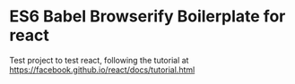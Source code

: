 # ES6 Babel Browserify Boilerplate for react 

Test project to test react, following the tutorial at https://facebook.github.io/react/docs/tutorial.html